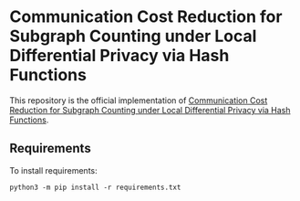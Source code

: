 # Communication Cost Reduction for Subgraph Counting under Local Differential Privacy via Hash Functions

This repository is the official implementation of [Communication Cost Reduction for Subgraph Counting under Local Differential Privacy via Hash Functions](https://arxiv.org/abs/2312.07055).

## Requirements

To install requirements:

```setup
python3 -m pip install -r requirements.txt
```
